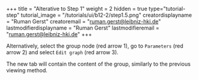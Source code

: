 +++
title = "Alterative to Step 1"
weight = 2
hidden = true
type="tutorial-step"
tutorial_image = "/tutorials/ui/b12-2/step1.5.png"
creatordisplayname = "Ruman Gerst"
creatoremail = "ruman.gerst@leibniz-hki.de"
lastmodifierdisplayname = "Ruman Gerst"
lastmodifieremail = "ruman.gerst@leibniz-hki.de"
+++

Alternatively, select the group node (red arrow 1), go to `Parameters` (red arrow 2) and select `Edit graph` (red arrow 3). 

The new tab will contain the content of the group, similarly to the previous viewing method. 